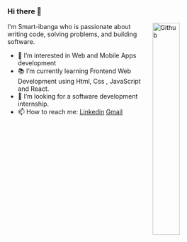 
### Hi there 👋

<img width="35%" align="right" alt="Github" src="https://user-images.githubusercontent.com/48678280/88862734-4903af80-d201-11ea-968b-9c939d88a37c.gif" />

I'm Smart-ibanga who is passionate about writing code, solving problems, and building software.

- 🔭 I’m interested in Web and Mobile Apps development
- 📚 I’m currently learning  Frontend Web Development using Html, Css , JavaScript and React.
- 👯 I’m looking for a software development internship. 
- 📫 How to reach me: [Linkedin](https://www.linkedin.com/in/ibanga-smart) [Gmail](mailto:ibangasmart@gmail.com)
